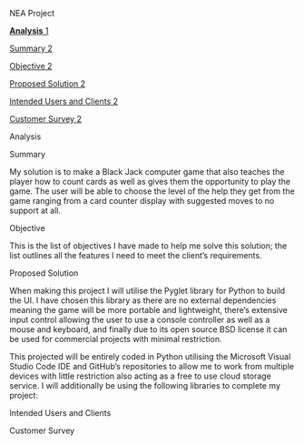 NEA Project

[**Analysis** 1](#_Toc588975406)

[Summary 2](#_Toc1261422509)

[Objective 2](#_Toc376669527)

[Proposed Solution 2](#_Toc1990098023)

[Intended Users and Clients 2](#_Toc650884563)

[Customer Survey 2](#_Toc974843834)

Analysis

Summary

My solution is to make a Black Jack computer game that also teaches the player how to count cards as well as gives them the opportunity to play the game. The user will be able to choose the level of the help they get from the game ranging from a card counter display with suggested moves to no support at all.

Objective

This is the list of objectives I have made to help me solve this solution; the list outlines all the features I need to meet the client’s requirements.

Proposed Solution

When making this project I will utilise the Pyglet library for Python to build the UI. I have chosen this library as there are no external dependencies meaning the game will be more portable and lightweight, there’s extensive input control allowing the user to use a console controller as well as a mouse and keyboard, and finally due to its open source BSD license it can be used for commercial projects with minimal restriction.

This projected will be entirely coded in Python utilising the Microsoft Visual Studio Code IDE and GitHub’s repositories to allow me to work from multiple devices with little restriction also acting as a free to use cloud storage service. I will additionally be using the following libraries to complete my project:

Intended Users and Clients

Customer Survey
